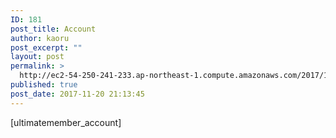 ```yaml
---
ID: 181
post_title: Account
author: kaoru
post_excerpt: ""
layout: post
permalink: >
  http://ec2-54-250-241-233.ap-northeast-1.compute.amazonaws.com/2017/11/20/account/
published: true
post_date: 2017-11-20 21:13:45
---
```

[ultimatemember_account]